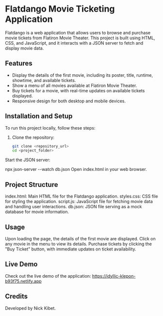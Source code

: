 # Flatdango Movie Ticketing Application

Flatdango is a web application that allows users to browse and purchase movie tickets from Flatiron Movie Theater. This project is built using HTML, CSS, and JavaScript, and it interacts with a JSON server to fetch and display movie data.

## Features

- Display the details of the first movie, including its poster, title, runtime, showtime, and available tickets.
- Show a menu of all movies available at Flatiron Movie Theater.
- Buy tickets for a movie, with real-time updates on available tickets displayed.
- Responsive design for both desktop and mobile devices.

## Installation and Setup

To run this project locally, follow these steps:

1. Clone the repository:
   ```bash
   git clone <repository_url>
   cd <project_folder>
   
Start the JSON server:

npx json-server --watch db.json
Open index.html in your web browser.

## Project Structure
index.html: Main HTML file for the Flatdango application.
styles.css: CSS file for styling the application.
script.js: JavaScript file for fetching movie data and handling user interactions.
db.json: JSON file serving as a mock database for movie information.

## Usage
Upon loading the page, the details of the first movie are displayed.
Click on any movie in the menu to view its details.
Purchase tickets by clicking the "Buy Ticket" button, with immediate updates on ticket availability.

## Live Demo
Check out the live demo of the application: https://idyllic-klepon-b93f75.netlify.app 

## Credits
Developed by Nick Kibet.